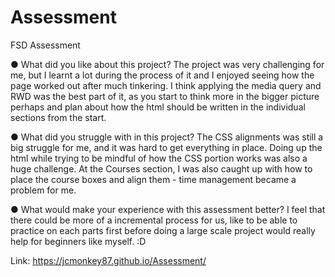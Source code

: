 # Assessment
FSD Assessment

●	What did you like about this project?
The project was very challenging for me, but I learnt a lot during the process of it and I enjoyed seeing how the page worked out after much tinkering. I think applying the media query and RWD was the best part of it, as you start to think more in the bigger picture perhaps and plan about how the html should be written in the individual sections from the start.

●	What did you struggle with in this project?
The CSS alignments was still a big struggle for me, and it was hard to get everything in place. Doing up the html while trying to be mindful of how the CSS portion works was also a huge challenge. At the Courses section, I was also caught up with how to place the course boxes and align them - time management became a problem for me.

●	What would make your experience with this assessment better?
I feel that there could be more of a incremental process for us, like to be able to practice on each parts first before doing a large scale project would really help for beginners like myself. :D


Link: https://jcmonkey87.github.io/Assessment/
